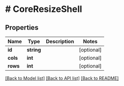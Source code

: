 # # CoreResizeShell

## Properties

Name | Type | Description | Notes
------------ | ------------- | ------------- | -------------
**id** | **string** |  | [optional]
**cols** | **int** |  | [optional]
**rows** | **int** |  | [optional]

[[Back to Model list]](../../README.md#models) [[Back to API list]](../../README.md#endpoints) [[Back to README]](../../README.md)
